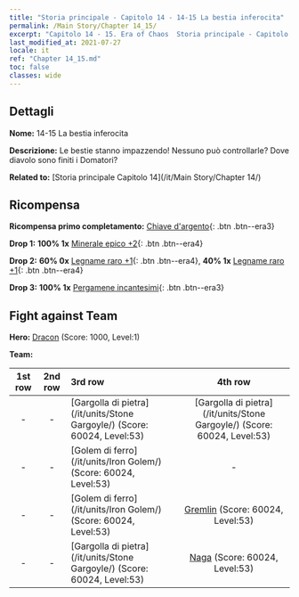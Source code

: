 ```yaml
---
title: "Storia principale - Capitolo 14 - 14-15 La bestia inferocita"
permalink: /Main Story/Chapter 14_15/
excerpt: "Capitolo 14 - 15. Era of Chaos  Storia principale - Capitolo 14_15. 14-15 La bestia inferocita"
last_modified_at: 2021-07-27
locale: it
ref: "Chapter 14_15.md"
toc: false
classes: wide
---
```


## Dettagli

 **Nome:** 14-15 La bestia inferocita

 **Descrizione:** Le bestie stanno impazzendo! Nessuno può controllarle? Dove diavolo sono finiti i Domatori?

 **Related to:** [Storia principale Capitolo 14](/it/Main Story/Chapter 14/)

## Ricompensa

 **Ricompensa primo completamento:** [Chiave d'argento](/ItemsIT/con_693/){: .btn .btn--era3}

 **Drop 1:** **100% 1x** [Minerale epico +2](/ItemsIT/mat_47/){: .btn .btn--era4}

 **Drop 2:** **60% 0x** [Legname raro +1](/ItemsIT/mat_41/){: .btn .btn--era4}, **40% 1x** [Legname raro +1](/ItemsIT/mat_41/){: .btn .btn--era4}

 **Drop 3:** **100% 1x** [Pergamene incantesimi](/ItemsIT/con_694/){: .btn .btn--era3}


## Fight against Team
 **Hero:** [Dracon](/it/heroes/Dracon/) (Score: 1000, Level:1)

 **Team:**


  | 1st row | 2nd row | 3rd row | 4th row |
  |:----:|:----:|:----|:----:|
  | - | - | [Gargolla di pietra](/it/units/Stone Gargoyle/) (Score: 60024, Level:53)  | [Gargolla di pietra](/it/units/Stone Gargoyle/) (Score: 60024, Level:53)  |
  | - | - | [Golem di ferro](/it/units/Iron Golem/) (Score: 60024, Level:53)  | - |
  | - | - | [Golem di ferro](/it/units/Iron Golem/) (Score: 60024, Level:53)  | [Gremlin](/it/units/Gremlin/) (Score: 60024, Level:53)  |
  | - | - | [Gargolla di pietra](/it/units/Stone Gargoyle/) (Score: 60024, Level:53)  | [Naga](/it/units/Naga/) (Score: 60024, Level:53)  |


